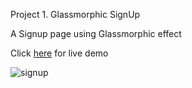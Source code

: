 Project 1. Glassmorphic SignUp

A Signup page using  Glassmorphic effect

Click [here](https://glassmorphic-signup-page.netlify.app/) for live demo

![signup](https://user-images.githubusercontent.com/84672321/223365832-9cbf9e03-ba41-4a13-8ef1-ebf75e50d20d.png)
